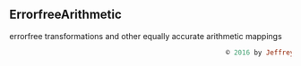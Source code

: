 ## ErrorfreeArithmetic
errorfree transformations and other equally accurate arithmetic mappings
```ruby
                                                      © 2016 by Jeffrey Sarnoff on 22 March at New York
```
